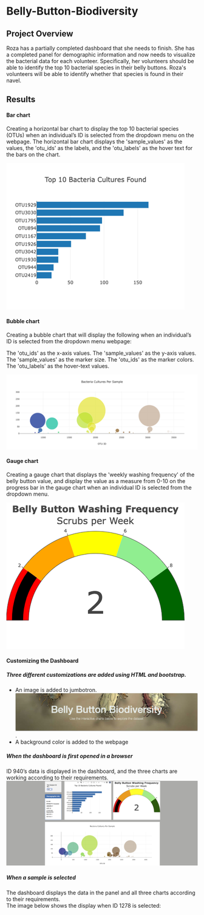 # Belly-Button-Biodiversity
## Project Overview
Roza has a partially completed dashboard that she needs to finish. She has a completed panel for demographic information and now needs to visualize the bacterial data for each volunteer. Specifically, her volunteers should be able to identify the top 10 bacterial species in their belly buttons. Roza's volunteers will be able to identify whether that species is found in their navel.

## Results

#### Bar chart

Creating a horizontal bar chart to display the top 10 bacterial species (OTUs) when an individual’s ID is selected from the dropdown menu on the webpage. The horizontal bar chart displays the 'sample_values' as the values, the 'otu_ids' as the labels, and the 'otu_labels' as the hover text for the bars on the chart.

![Bar Char](https://github.com/Hanzian/Belly-Button-Biodiversity/blob/main/Images/Horizontal%20Bar.png)

#### Bubble chart

Creating a bubble chart that will display the following when an individual’s ID is selected from the dropdown menu webpage:

The 'otu_ids' as the x-axis values.
The 'sample_values' as the y-axis values.
The 'sample_values' as the marker size.
The 'otu_ids' as the marker colors.
The 'otu_labels' as the hover-text values.

![Buuble Chart](https://github.com/Hanzian/Belly-Button-Biodiversity/blob/main/Images/Bubble%20Chart.png)

#### Gauge chart

Creating a gauge chart that displays the 'weekly washing frequency' of the belly button value, and display the value as a measure from 0-10 on the progress bar in the gauge chart when an individual ID is selected from the dropdown menu.

![Gauge Chart](https://github.com/Hanzian/Belly-Button-Biodiversity/blob/main/Images/Gauge%20Chart.png)

#### Customizing the Dashboard

##### Three different customizations are added using HTML and bootstrap. 
- An image is added to jumbotron.
![Bacteria Picture](https://github.com/Hanzian/Belly-Button-Biodiversity/blob/main/Images/Screenshot%202023-01-09%20at%201.14.10%20PM.png).
- A background color is added to the webpage

##### When the dashboard is first opened in a browser
  
ID 940’s data is displayed in the dashboard, and the three charts are working according to their requirements.
![Browser](https://github.com/Hanzian/Belly-Button-Biodiversity/blob/main/Images/Screenshot%202023-01-09%20at%201.15.29%20PM.png)

##### When a sample is selected
The dashboard displays the data in the panel and all three charts according to their requirements.<br/>
The image below shows the display when ID 1278 is selected:<br/>
